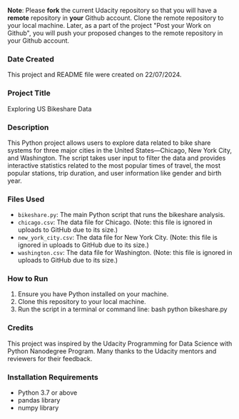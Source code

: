 **Note**: Please **fork** the current Udacity repository so that you will have a **remote** repository in **your** Github account. Clone the remote repository to your local machine. Later, as a part of the project "Post your Work on Github", you will push your proposed changes to the remote repository in your Github account.

### Date Created
This project and README file were created on 22/07/2024.

### Project Title
Exploring US Bikeshare Data

### Description
This Python project allows users to explore data related to bike share systems for three major cities in the United States—Chicago, New York City, and Washington. The script takes user input to filter the data and provides interactive statistics related to the most popular times of travel, the most popular stations, trip duration, and user information like gender and birth year.

### Files Used
- `bikeshare.py`: The main Python script that runs the bikeshare analysis.
- `chicago.csv`: The data file for Chicago. (Note: this file is ignored in uploads to GitHub due to its size.)
- `new_york_city.csv`: The data file for New York City. (Note: this file is ignored in uploads to GitHub due to its size.)
- `washington.csv`: The data file for Washington. (Note: this file is ignored in uploads to GitHub due to its size.)

### How to Run
1. Ensure you have Python installed on your machine.
2. Clone this repository to your local machine.
3. Run the script in a terminal or command line:
   bash
   python bikeshare.py

### Credits

This project was inspired by the Udacity Programming for Data Science with Python Nanodegree Program. Many thanks to the Udacity mentors and reviewers for their feedback.

### Installation Requirements
- Python 3.7 or above
- pandas library
- numpy library